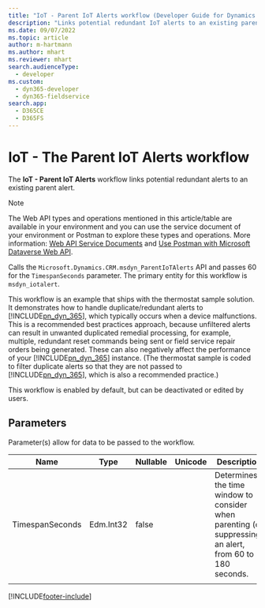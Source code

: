 ```yaml
---
title: "IoT - Parent IoT Alerts workflow (Developer Guide for Dynamics 365) | MicrosoftDocs"
description: "Links potential redundant IoT alerts to an existing parent alert."
ms.date: 09/07/2022
ms.topic: article
author: m-hartmann
ms.author: mhart
ms.reviewer: mhart
search.audienceType: 
  - developer
ms.custom: 
  - dyn365-developer
  - dyn365-fieldservice
search.app: 
  - D365CE
  - D365FS
---
```


# IoT - The Parent IoT Alerts workflow

The **IoT - Parent IoT Alerts** workflow links potential redundant alerts to an existing parent alert.  

> [!NOTE]
> The Web API types and operations mentioned in this article/table are available in your environment and you can use the service document of your environment or Postman to explore these types and operations. More information: [Web API Service Documents](/power-apps/developer/data-platform/webapi/web-api-service-documents) and [Use Postman with Microsoft Dataverse Web API](/power-apps/developer/data-platform/webapi/use-postman-web-api).
  
Calls the `Microsoft.Dynamics.CRM.msdyn_ParentIoTAlerts` API and passes 60 for the `TimespanSeconds` parameter. The primary entity for this workflow is `msdyn_iotalert`.
  
This workflow is an example that ships with the thermostat sample solution. It demonstrates how to handle duplicate/redundant alerts to [!INCLUDE[pn_dyn_365](../../includes/pn-dyn-365.md)], which typically occurs when a device malfunctions.  This is a recommended best practices approach, because unfiltered alerts can result in unwanted duplicated remedial processing, for example, multiple, redundant reset commands being sent or field service repair orders being generated. These can also negatively affect the performance of your [!INCLUDE[pn_dyn_365](../../includes/pn-dyn-365.md)] instance. (The thermostat sample is coded to filter duplicate alerts so that they are not passed to [!INCLUDE[pn_dyn_365](../../includes/pn-dyn-365.md)], which is also a recommended practice.)  
  
This workflow is enabled by default, but can be deactivated or edited by users.  

## Parameters

 Parameter(s) allow for data to be passed to the workflow.  
  
|Name|Type|Nullable|Unicode|Description|  
|----------|----------|--------------|-------------|-----------------|  
|TimespanSeconds|Edm.Int32|false||Determines the time window to consider when parenting (or suppressing) an alert, from 60 to 180 seconds.|
| | | | | |

[!INCLUDE[footer-include](../../includes/footer-banner.md)]
